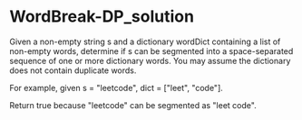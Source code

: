 # WordBreak-DP_solution

Given a non-empty string s and a dictionary wordDict containing a list of 
non-empty words, determine if s can be segmented into a space-separated sequence 
of one or more dictionary words. You may assume the dictionary does not contain 
duplicate words.

For example, given
s = "leetcode",
dict = ["leet", "code"].

Return true because "leetcode" can be segmented as "leet code".

